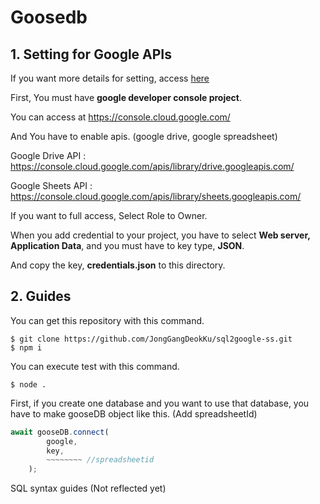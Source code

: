 # Goosedb

## 1. Setting for Google APIs

If you want more details for setting, access [here](https://coding-heyum.tistory.com/2)

First, You must have **google developer console project**.

You can access at https://console.cloud.google.com/

And You have to enable apis. (google drive, google spreadsheet)

Google Drive API : https://console.cloud.google.com/apis/library/drive.googleapis.com/

Google Sheets API : https://console.cloud.google.com/apis/library/sheets.googleapis.com/

If you want to full access, Select Role to Owner.

When you add credential to your project, you have to select **Web server, Application Data**, and you must have to key type, **JSON**.

And copy the key, **credentials.json** to this directory.


## 2. Guides

You can get this repository with this command.

```
$ git clone https://github.com/JongGangDeokKu/sql2google-ss.git
$ npm i
```

You can execute test with this command.

```
$ node .
```

First, if you create one database and you want to use that database, you have to make gooseDB object like this. (Add spreadsheetId)

``` js
await gooseDB.connect(
        google,
        key,
        ~~~~~~~~ //spreadsheetid
    );
```

SQL syntax guides (Not reflected yet)
